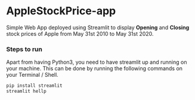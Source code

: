 # AppleStockPrice-app
Simple Web App deployed using Streamlit to display **Opening** and **Closing** stock prices of Apple from May 31st 2010 to May 31st 2020.

### Steps to run

Apart from having Python3, you need to have streamlit up and running on your machine. This can be done by running the following commands on your Terminal / Shell.

```bash
pip install streamlit
streamlit hellp
 ```
